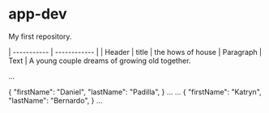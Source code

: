 # app-dev
My first repository.

| ----------- | ------------ |
| Header | title |
the hows of house
| Paragraph | Text |
A young  couple dreams of growing  old together.

...

{
  "firstName": "Daniel",
  "lastName": "Padilla",
}
...
...
{
  "firstName": "Katryn",
  "lastName": "Bernardo",
}
...
